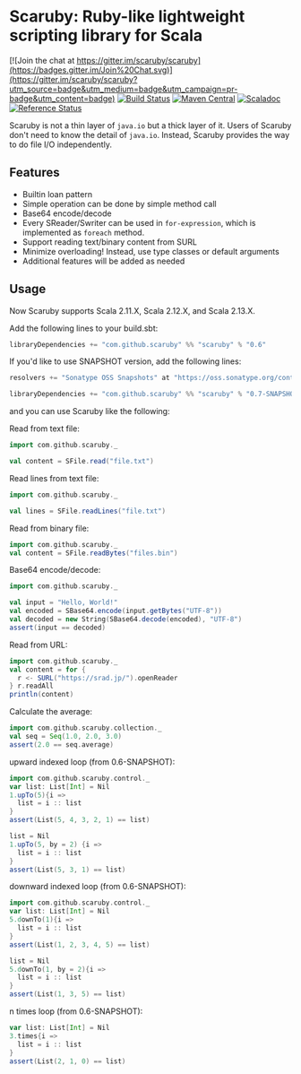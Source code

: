 # Scaruby: Ruby-like lightweight scripting library for Scala 

[![Join the chat at https://gitter.im/scaruby/scaruby](https://badges.gitter.im/Join%20Chat.svg)](https://gitter.im/scaruby/scaruby?utm_source=badge&utm_medium=badge&utm_campaign=pr-badge&utm_content=badge)
[![Build Status](https://travis-ci.org/scaruby/scaruby.png?branch=master)](https://travis-ci.org/scaruby/scaruby)
[![Maven Central](https://maven-badges.herokuapp.com/maven-central/com.github.scaruby/scaruby_2.11/badge.svg)](https://maven-badges.herokuapp.com/maven-central/com.github.scaruby/scaruby_2.11)
[![Scaladoc](http://javadoc-badge.appspot.com/com.github.scaruby/scaruby_2.11.svg?label=scaladoc)](http://javadoc-badge.appspot.com/com.github.scaruby/scaruby_2.11/index.html#com.github.scaruby.package)
[![Reference Status](https://www.versioneye.com/java/com.github.scaruby:scaruby_2.11/reference_badge.svg?style=flat)](https://www.versioneye.com/java/com.github.scaruby:scaruby_2.11/references)


Scaruby is not a thin layer of `java.io` but a thick layer of it.  Users of Scaruby don't need to 
know the detail of `java.io`.  Instead, Scaruby provides the way to do file I/O independently.

## Features

* Builtin loan pattern
* Simple operation can be done by simple method call
* Base64 encode/decode 
* Every SReader/Swriter can be used in `for-expression`, which is implemented as `foreach` method.
* Support reading text/binary content from SURL
* Minimize overloading! Instead, use type classes or default arguments
* Additional features will be added as needed

## Usage

Now Scaruby supports Scala 2.11.X, Scala 2.12.X, and Scala 2.13.X.

Add the following lines to your build.sbt:

```scala
libraryDependencies += "com.github.scaruby" %% "scaruby" % "0.6"
```

If you'd like to use SNAPSHOT version, add the following lines:

```scala
resolvers += "Sonatype OSS Snapshots" at "https://oss.sonatype.org/content/repositories/snapshots"

libraryDependencies += "com.github.scaruby" %% "scaruby" % "0.7-SNAPSHOT"
```

and you can use Scaruby like the following:

Read from text file:

```scala
import com.github.scaruby._

val content = SFile.read("file.txt")
```

Read lines from text file:

```scala
import com.github.scaruby._

val lines = SFile.readLines("file.txt")
```

Read from binary file:

```scala
import com.github.scaruby._
val content = SFile.readBytes("files.bin")
```

Base64 encode/decode:

```scala
import com.github.scaruby._

val input = "Hello, World!"
val encoded = SBase64.encode(input.getBytes("UTF-8"))
val decoded = new String(SBase64.decode(encoded), "UTF-8")
assert(input == decoded)
```

Read from URL:

```scala
import com.github.scaruby._
val content = for { 
  r <- SURL("https://srad.jp/").openReader
} r.readAll
println(content)
```

Calculate the average:

```scala
import com.github.scaruby.collection._
val seq = Seq(1.0, 2.0, 3.0)
assert(2.0 == seq.average)
```

upward indexed loop (from 0.6-SNAPSHOT):

```scala
import com.github.scaruby.control._
var list: List[Int] = Nil
1.upTo(5){i =>
  list = i :: list
}
assert(List(5, 4, 3, 2, 1) == list)

list = Nil
1.upTo(5, by = 2) {i =>
  list = i :: list
}
assert(List(5, 3, 1) == list)
```

downward indexed loop (from 0.6-SNAPSHOT):

```scala
import com.github.scaruby.control._
var list: List[Int] = Nil
5.downTo(1){i =>
  list = i :: list
}
assert(List(1, 2, 3, 4, 5) == list)

list = Nil
5.downTo(1, by = 2){i =>
  list = i :: list
}
assert(List(1, 3, 5) == list)
```

n times loop (from 0.6-SNAPSHOT):

```scala
var list: List[Int] = Nil
3.times{i =>
  list = i :: list
}
assert(List(2, 1, 0) == list)
```
